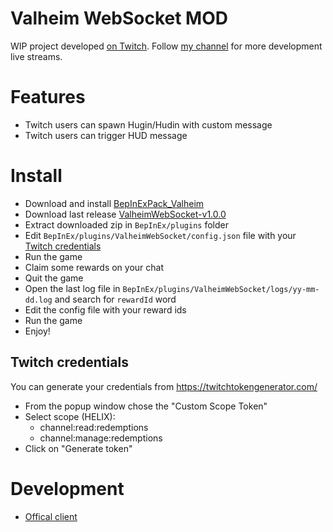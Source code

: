 # Valheim WebSocket MOD

WIP project developed [on Twitch](https://twitch.tv/skarab42). Follow [my channel](https://twitch.tv/skarab42) for more development live streams.

# Features
- Twitch users can spawn Hugin/Hudin with custom message
- Twitch users can trigger HUD message

# Install

- Download and install [BepInExPack_Valheim](https://valheim.thunderstore.io/package/denikson/BepInExPack_Valheim/)
- Download last release [ValheimWebSocket-v1.0.0](https://github.com/skarab42/ValheimWebSocket/releases/download/1.0.0/ValheimWebSocket.zip)
- Extract downloaded zip in `BepInEx/plugins` folder
- Edit `BepInEx/plugins/ValheimWebSocket/config.json` file with your [Twitch credentials](https://twitchtokengenerator.com/)
- Run the game
- Claim some rewards on your chat
- Quit the game
- Open the last log file in `BepInEx/plugins/ValheimWebSocket/logs/yy-mm-dd.log` and search for `rewardId` word
- Edit the config file with your reward ids
- Run the game
- Enjoy!

## Twitch credentials
You can generate your credentials from https://twitchtokengenerator.com/

- From the popup window chose the "Custom Scope Token"
- Select scope (HELIX):
  - channel:read:redemptions
  - channel:manage:redemptions
- Click on "Generate token"

# Development
- [Offical client](https://github.com/skarab42/valheim-websocket-client)
